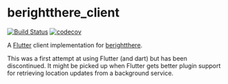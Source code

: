 # berightthere_client

[![Build Status](https://travis-ci.org/mwvdev/berightthere_client.svg?branch=master)](https://travis-ci.org/mwvdev/berightthere_client)
[![codecov](https://codecov.io/gh/mwvdev/berightthere_client/branch/master/graph/badge.svg)](https://codecov.io/gh/mwvdev/berightthere_client)

A [Flutter](https://flutter.dev) client implementation for [berightthere](https://github.com/mwvdev/berightthere).

This was a first attempt at using Flutter (and dart) but has been discontinued. It might be picked up when Flutter gets better plugin support for retrieving location updates from a background service.